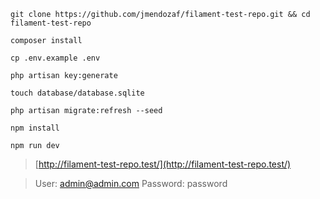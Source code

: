 ```
git clone https://github.com/jmendozaf/filament-test-repo.git && cd filament-test-repo
```
```
composer install
```
```
cp .env.example .env
```
```
php artisan key:generate
```
```
touch database/database.sqlite
```
```
php artisan migrate:refresh --seed
```
```
npm install
```
```
npm run dev
```
> [http://filament-test-repo.test/](http://filament-test-repo.test/)

> User: admin@admin.com 
> Password: password



